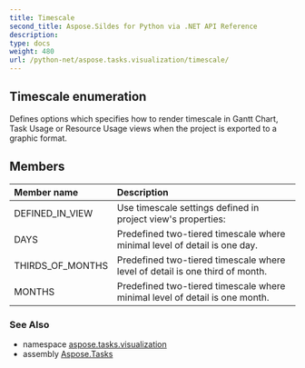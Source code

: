 ```yaml
---
title: Timescale
second_title: Aspose.Sildes for Python via .NET API Reference
description: 
type: docs
weight: 480
url: /python-net/aspose.tasks.visualization/timescale/
---
```


## Timescale enumeration

Defines options which specifies how to render timescale in Gantt Chart, Task Usage or Resource Usage views when the project is exported to a graphic format.

## Members
| Member name | Description |
| :- | :- |
|DEFINED_IN_VIEW|Use timescale settings defined in project view's properties:|
|DAYS|Predefined two-tiered timescale where minimal level of detail is one day.|
|THIRDS_OF_MONTHS|Predefined two-tiered timescale where level of detail is one third of month.|
|MONTHS|Predefined two-tiered timescale where minimal level of detail is one month.|

### See Also

* namespace [aspose.tasks.visualization](/tasks/python-net/aspose.tasks.visualization/)
* assembly [Aspose.Tasks](/tasks/python-net/)

